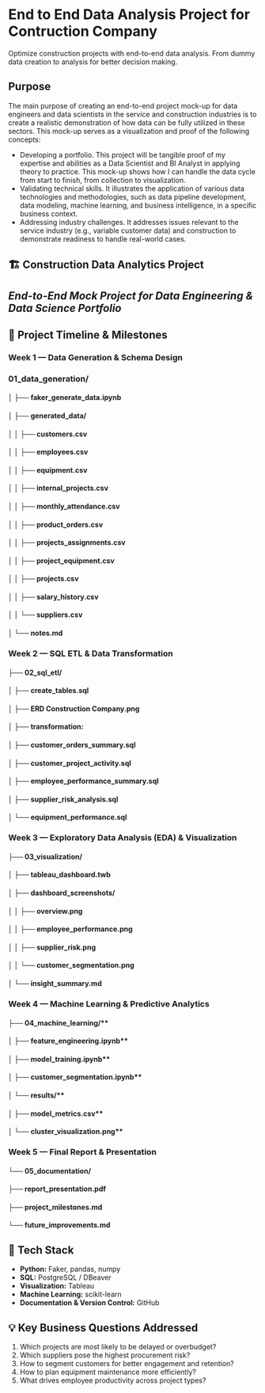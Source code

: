 # End to End Data Analysis Project for Contruction Company 
Optimize construction projects with end-to-end data analysis. From dummy data creation to analysis for better decision making. 

## Purpose
The main purpose of creating an end-to-end project mock-up for data engineers and data scientists in the service and construction industries is to create a realistic demonstration of how data can be fully utilized in these sectors. This mock-up serves as a visualization and proof of the following concepts:
- Developing a portfolio. This project will be tangible proof of my expertise and abilities as a Data Scientist and BI Analyst in applying theory to practice. This mock-up shows how I can handle the data cycle from start to finish, from collection to visualization.
- Validating technical skills. It illustrates the application of various data technologies and methodologies, such as data pipeline development, data modeling, machine learning, and business intelligence, in a specific business context.
- Addressing industry challenges. It addresses issues relevant to the service industry (e.g., variable customer data) and construction to demonstrate readiness to handle real-world cases.

## 🏗️ Construction Data Analytics Project
## *End-to-End Mock Project for Data Engineering & Data Science Portfolio*

## 📅 Project Timeline & Milestones
### **Week 1 — Data Generation & Schema Design**

### 01_data_generation/
#### │   ├── faker_generate_data.ipynb
#### │   ├── generated_data/
#### │   │   ├── customers.csv
#### │   │   ├── employees.csv
#### │   │   ├── equipment.csv
#### │   │   ├── internal_projects.csv
#### │   │   ├── monthly_attendance.csv
#### │   │   ├── product_orders.csv
#### │   │   ├── projects_assignments.csv
#### │   │   ├── project_equipment.csv
#### │   │   ├── projects.csv
#### │   │   ├── salary_history.csv
#### │   │   └── suppliers.csv
#### │   └── notes.md

### **Week 2 — SQL ETL & Data Transformation**

#### ├── 02_sql_etl/
#### │ ├── create_tables.sql
#### │ ├── ERD Construction Company.png
#### │ ├── transformation:  
#### │   ├── customer_orders_summary.sql
#### │   ├── customer_project_activity.sql
#### │   ├── employee_performance_summary.sql
#### │   ├── supplier_risk_analysis.sql
#### │   └── equipment_performance.sql

### **Week 3 — Exploratory Data Analysis (EDA) & Visualization**

#### ├── 03_visualization/
#### │   ├── tableau_dashboard.twb
#### │   ├── dashboard_screenshots/
#### │   │   ├── overview.png
#### │   │   ├── employee_performance.png
#### │   │   ├── supplier_risk.png
#### │   │   └── customer_segmentation.png
#### │   └── insight_summary.md

### **Week 4 — Machine Learning & Predictive Analytics**

#### ├── 04_machine_learning/**
#### │   ├── feature_engineering.ipynb**
#### │   ├── model_training.ipynb**
#### │   ├── customer_segmentation.ipynb**
#### │   └── results/**
#### │       ├── model_metrics.csv**
#### │       └── cluster_visualization.png**

### **Week 5 — Final Report & Presentation**

#### └── 05_documentation/
  #### ├── report_presentation.pdf
  #### ├── project_milestones.md
  #### └── future_improvements.md

## 🧠 Tech Stack

* **Python:** Faker, pandas, numpy
* **SQL:** PostgreSQL / DBeaver
* **Visualization:** Tableau
* **Machine Learning:** scikit-learn
* **Documentation & Version Control:** GitHub

## 💡 Key Business Questions Addressed

1. Which projects are most likely to be delayed or overbudget?
2. Which suppliers pose the highest procurement risk?
3. How to segment customers for better engagement and retention?
4. How to plan equipment maintenance more efficiently?
5. What drives employee productivity across project types?
